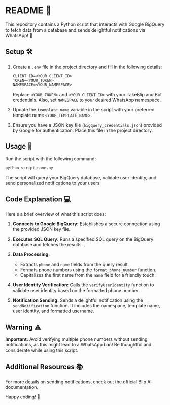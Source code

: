# README 📘

This repository contains a Python script that interacts with Google BigQuery to fetch data from a database and sends delightful notifications via WhatsApp! 🚀

## Setup 🛠️

1. Create a `.env` file in the project directory and fill in the following details:

   ```
   CLIENT_ID=<YOUR_CLIENT_ID>
   TOKEN=<YOUR_TOKEN>
   NAMESPACE=<YOUR_NAMESPACE>
   ```
   Replace `<YOUR_TOKEN>` and `<YOUR_CLIENT_ID>` with your TakeBlip and Bot credentials. Also, set `NAMESPACE` to your desired WhatsApp namespace.

2. Update the `teamplate_name` variable in the script with your preferred template name `<YOUR_TEMPLATE_NAME>`.

3. Ensure you have a JSON key file (`bigquery_credentials.json`) provided by Google for authentication. Place this file in the project directory.

## Usage 🚀

Run the script with the following command:

```
python script_name.py
```

The script will query your BigQuery database, validate user identity, and send personalized notifications to your users.

## Code Explanation 💻

Here's a brief overview of what this script does:

1. **Connects to Google BigQuery:** Establishes a secure connection using the provided JSON key file.

2. **Executes SQL Query:** Runs a specified SQL query on the BigQuery database and fetches the results.

3. **Data Processing:**
   - Extracts `phone` and `name` fields from the query result.
   - Formats phone numbers using the `format_phone_number` function.
   - Capitalizes the first name from the `name` field for a friendly touch.

4. **User Identity Verification:** Calls the `verifyUserIdentity` function to validate user identity based on the formatted phone number.

5. **Notification Sending:** Sends a delightful notification using the `sendNotification` function. It includes the namespace, template name, user identity, and formatted username.

## Warning ⚠️

**Important:** Avoid verifying multiple phone numbers without sending notifications, as this might lead to a WhatsApp ban! Be thoughtful and considerate while using this script.

## Additional Resources 📚
For more details on sending notifications, check out the official Blip AI documentation.

Happy coding! 🎉
